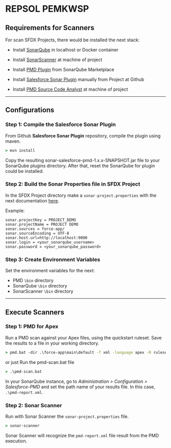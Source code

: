 # REPSOL PEMKWSP

## Requirements for Scanners

For scan SFDX Projects, there would be installed the next stack:

* Install [SonarQube](https://www.sonarqube.org) in localhost or Docker container

* Install [SonarScanner](https://docs.sonarqube.org/latest/analysis/scan/sonarscanner/) at machine of project

* Install [PMD Plugin](https://docs.sonarqube.org/latest/setup/install-plugin/) from SonarQube Marketplace

* Install [Salesforce Sonar Plugin](https://github.com/SalesforceFoundation/salesforce-sonar-plugin) manually from Project at Github

* Install [PMD Source Code Analyst](https://pmd.github.io/latest/pmd_userdocs_installation.html) at machine of project

---
## Configurations

### Step 1: Compile the Salesforce Sonar Plugin

From Github **Salesforce Sonar Plugin** repository, compile the plugin using maven.

```bat
> mvn install
```

Copy the resulting sonar-salesforce-pmd-1.x.x-SNAPSHOT.jar file to your SonarQube plugins directory. After that, reset the SonarQube for plugin could be installed.

### Step 2: Build the Sonar Properties file in SFDX Project

In the SFDX Project directory make a `sonar-project.properties` with the next documentation [here](https://docs.sonarqube.org/latest/analysis/analysis-parameters/).

Example:
```
sonar.projectKey = PROJECT_DEMO 
sonar.projectName = PROJECT DEMO
sonar.sources = force-app/
sonar.sourceEncoding = UTF-8
sonar.host.url=http://localhost:9000
sonar.login = <your_sonarqube_username>
sonar.password = <your_sonarqube_password>
```

### Step 3: Create Environment Variables

Set the environment variables for the next:
* PMD `\bin` directory
* SonarQube `\bin` directory
* SonarScanner `\bin` directory

---
## Execute Scanners
### Step 1: PMD for Apex

Run a PMD scan against your Apex files, using the quickstart ruleset. Save the results to a file in your working directory.

```bat
> pmd.bat -dir .\force-app\main\default -f xml -language apex -R rulesets/apex/quickstart.xml -cache pmdcache -failOnViolation false> pmd-report.xml
```

or just Run the pmd-scan.bat file

```bat
> .\pmd-scan.bat
```

In your SonarQube instance, go to *Administration > Configuration > Salesforce-PMD* and set the path name of your results file. In this case, `.\pmd-report.xml`.

### Step 2: Sonar Scanner

Run with Sonar Scanner the `sonar-project.properties` file.

```bat
> sonar-scanner
```

Sonar Scanner will recognize the `pmd-report.xml` file result from the PMD execution.